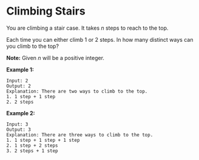 # Climbing Stairs

You are climbing a stair case. It takes _n_ steps to reach to the top.

Each time you can either climb 1 or 2 steps. In how many distinct ways can you climb to the top?

__Note:__ Given _n_ will be a positive integer.

__Example 1:__

```
Input: 2
Output: 2
Explanation: There are two ways to climb to the top.
1. 1 step + 1 step
2. 2 steps
```

__Example 2:__

```
Input: 3
Output: 3
Explanation: There are three ways to climb to the top.
1. 1 step + 1 step + 1 step
2. 1 step + 2 steps
3. 2 steps + 1 step
```